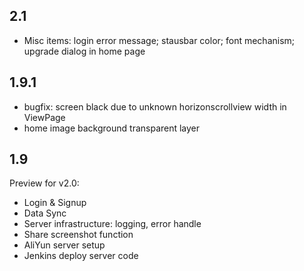 ## 2.1
- Misc items: login error message; stausbar color; font mechanism; upgrade dialog in home page

## 1.9.1
- bugfix: screen black due to unknown horizonscrollview width in ViewPage
- home image background transparent layer

## 1.9
Preview for v2.0:
- Login & Signup
- Data Sync
- Server infrastructure: logging, error handle
- Share screenshot function
- AliYun server setup
- Jenkins deploy server code
